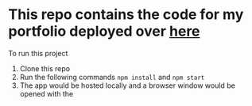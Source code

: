 # This repo contains the code for my portfolio deployed over [here](https://hari.engineer)

To run this project

1. Clone this repo
2. Run the following commands
   `npm install`
   and
   `npm start`
3. The app would be hosted locally and a browser window would be opened with the 